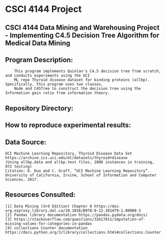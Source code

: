 # CSCI 4144 Project

## CSCI 4144 Data Mining and Warehousing Project - Implementing C4.5 Decision Tree Algorithm for Medical Data Mining 

## Program Description:
        This program implements Quinlan's C4.5 decision tree from scratch, and conducts experiments using the UCI
        ML repo Thyroid disease dataset for binding proteins (allbp). Specifically, this program uses two classes,
        Node and C45Tree to construct the decision tree using the Information gain ratio from information theory.

## Repository Directory:


## How to reproduce experimental results:








## Data Source:
    UCI Machine Learning Repository, Thyroid Disease Data Set https://archive.ics.uci.edu/ml/datasets/thyroid+disease
    (Using allbp.data and allbp.test files, 2800 instances in training, 972 testing)
    Citation: D. Dua and C. Graff, “UCI Machine Learning Repository”. University of California, Irvine, School of Information and Computer      Sciences, 2017. 


## Resources Consulted:
    [1] Data Mining (3rd Edition) Chapter 8 https://doi-org.ezproxy.library.dal.ca/10.1016/B978-0-12-381479-1.00008-3
    [2] Pandas library documentation https://pandas.pydata.org/docs/
    [3] https://stackoverflow.com/questions/32617811/imputation-of-missing-values-for-categories-in-pandas
    [4] collections Counter documentation https://docs.python.org/3/library/collections.html#collections.Counter
